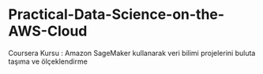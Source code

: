# Practical-Data-Science-on-the-AWS-Cloud
Coursera Kursu : Amazon SageMaker kullanarak veri bilimi projelerini buluta taşıma ve ölçeklendirme 
